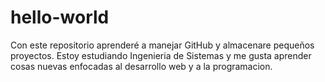 # hello-world
Con este repositorio aprenderé a manejar GitHub y almacenare pequeños proyectos.
Estoy estudiando Ingenieria de Sistemas y me gusta aprender cosas nuevas enfocadas al desarrollo web y a la programacion.
